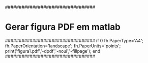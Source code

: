 #################################
# Gerar figura PDF em matlab
#################################
if 0
  fh.PaperType='A4';
  fh.PaperOrientation='landscape';
  fh.PaperUnits='points';
  print('figura1.pdf','-dpdf','-noui','-fillpage');
end
#################################
